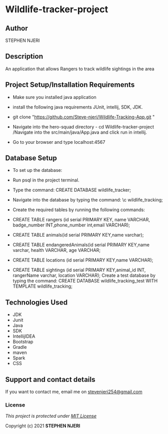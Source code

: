 # Wildlife-tracker-project

## Author
STEPHEN NJERI

## Description
An application that allows Rangers to track wildlife sightings in the area

## Project Setup/Installation Requirements
* Make sure you installed java application

* install the following java requirements JUnit, intellij, SDK, JDK.

* git clone "https://github.com/Steve-njeri/Wildlife-Tracking-App.git
"
* Navigate into the hero-squad directory - cd Wildlife-tracker-project /Navigate into the src/main/java/App.java and click run in intellij.

* Go to your browser and type localhost:4567

## Database Setup
* To set up the database:

* Run psql in the project terminal.
* Type the command: CREATE DATABASE wildlife_tracker;
* Navigate into the database by typing the command: \c wildlife_tracking;
* Create the required tables by running the following commands:
* CREATE TABLE rangers (id serial PRIMARY KEY, name VARCHAR, badge_number INT,phone_number int,email VARCHAR);
* CREATE TABLE animals(id serial PRIMARY KEY,name varchar);
* CREATE TABLE endangeredAnimals(id serial PRIMARY KEY,name varchar, health VARCHAR, age VARCHAR;
* CREATE TABLE locations (id serial PRIMARY KEY,name VARCHAR);
* CREATE TABLE sightings (id serial PRIMARY KEY,animal_id INT, rangerName varchar, location VARCHAR);
Create a test database by typing the command: CREATE DATABASE wildlife_tracking_test WITH TEMPLATE wildlife_tracking;

## Technologies Used
* JDK
* Junit
* Java
* SDK
* IntellijIDEA
* Bootstrap
* Gradle 
* maven
* Spark
* CSS


## Support and contact details
If you want to contact me, email me on stevenjeri254@gmail.com

### License
*This project is protected under [MIT License](License)*

Copyright (c) 2021 **STEPHEN NJERI**